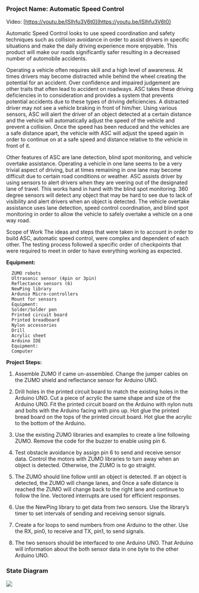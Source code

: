 ### Project Name: Automatic Speed Control

Video: [https://youtu.be/lSIhfu3V6t0](https://youtu.be/lSIhfu3V6t0)

Automatic Speed Control looks to use speed coordination and safety techniques such as collision avoidance in order to assist drivers in specific situations and make the daily driving experience more enjoyable. This product will make our roads significantly safer resulting in a decreased number of automobile accidents. 

Operating a vehicle often requires skill and a high level of awareness. At times drivers may become distracted while behind the wheel creating the potential for an accident. Over confidence and impaired judgement are other traits that often lead to accident on roadways. ASC takes these driving deficiencies in to consideration and provides a system that prevents potential accidents due to these types of driving deficiencies. A distracted driver may not see a vehicle braking in front of him/her. Using various sensors, ASC will alert the driver of an object detected at a certain distance and the vehicle will automatically adjust the speed of the vehicle and prevent a collision. Once the speed has been reduced and the vehicles are a safe distance apart, the vehicle with ASC will adjust the speed again in order to continue on at a safe speed and distance relative to the vehicle in front of it. 

Other features of ASC are lane detection, blind spot monitoring, and vehicle overtake assistance. Operating a vehicle in one lane seems to be a very trivial aspect of driving, but at times remaining in one lane may become difficult due to certain road conditions or weather. ASC assists driver by using sensors to alert drivers when they are veering out of the designated lane of travel. This works hand in hand with the blind spot monitoring. 360 degree sensors will detect any object that may be hard to see due to lack of visibility and alert drivers when an object is detected. The vehicle overtake assistance uses lane detection, speed control coordination, and blind spot monitoring in order to allow the vehicle to safely overtake a vehicle on a one way road. 


Scope of Work
The ideas and steps that were taken in to account in order to build ASC, automatic speed control, were complex and dependent of each other. The testing process followed a specific order of checkpoints that were required to meet in order to have everything working as expected.

**Equipment:**
       
      ZUMO robots
      Ultrasonic sensor (4pin or 3pin)
      Reflectance sensors (6)
      NewPing library
      Ardunio Micro-controllers
      Mount for sensors
      Equipment:
      Solder/Solder pen
      Printed circuit board
      Printed breadboard
      Nylon accessories
      Drill
      Acrylic sheet
      Arduino IDE
      Equipment:
      Computer

**Project Steps:**

1. Assemble ZUMO if came un-assembled. Change the jumper cables on the ZUMO shield and reflectance sensor for Arduino UNO.

2. Drill holes in the printed circuit board to match the existing holes in the Arduino UNO. Cut a piece of acrylic the same shape and size of the Arduino UNO. Fit the printed circuit board on the Arduino with nylon nuts and bolts with the Arduino facing with pins up. Hot glue the printed bread board on the tops of the printed circuit board. Hot glue the acrylic to the bottom of the Arduino.


3. Use the existing ZUMO libraries and examples to create a line following ZUMO. Remove the code for the buzzer to enable using pin 6.


4. Test obstacle avoidance by assign pin 6 to send and receive sensor data. Control the motors with ZUMO libraries to turn away when an object is detected. Otherwise, the ZUMO is to go straight.


5. The ZUMO should line follow until an object is detected. If an object is detected, the ZUMO will change lanes, and 0nce a safe distance is reached the ZUMO will change back to the right lane and continue to follow the line. Vectored interrupts are used for efficient responses.


6. Use the NewPing library to get data from two sensors. Use the library’s timer to set intervals of sending and receiving sensor signals.

7. Create a for loops to send numbers from one Arduino to the other. Use the RX, pin0, to receive and TX, pin1, to send signals. 

8. The two sensors should be interfaced to one Arduino UNO. That Arduino will information about the both sensor data in one byte to the other Arduino UNO.

### State Diagram

![](https://user-images.githubusercontent.com/21232362/71578516-78650900-2ac6-11ea-9fbb-56ea08ca21a7.png)

